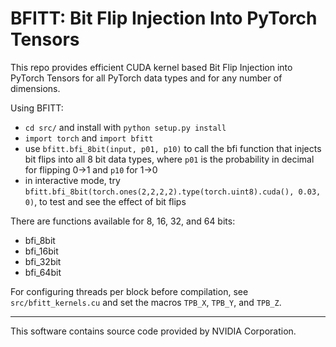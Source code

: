 # BFITT: Bit Flip Injection Into PyTorch Tensors
This repo provides efficient CUDA kernel based Bit Flip Injection into PyTorch Tensors for all PyTorch data types and for any number of dimensions.

Using BFITT:
- ```cd src/``` and install with ```python setup.py install```
- ```import torch``` and ```import bfitt```
- use ```bfitt.bfi_8bit(input, p01, p10)``` to call the bfi function that injects bit flips into all 8 bit data types, where ```p01``` is the probability in decimal for flipping 0->1 and ```p10``` for 1->0
- in interactive mode, try ```bfitt.bfi_8bit(torch.ones(2,2,2,2).type(torch.uint8).cuda(), 0.03, 0)```, to test and see the effect of bit flips

There are functions available for 8, 16, 32, and 64 bits:
- bfi_8bit
- bfi_16bit
- bfi_32bit
- bfi_64bit

For configuring threads per block before compilation, see ```src/bfitt_kernels.cu``` and set the macros ```TPB_X```, ```TPB_Y```, and ```TPB_Z```.

---
This software contains source code provided by NVIDIA Corporation.
